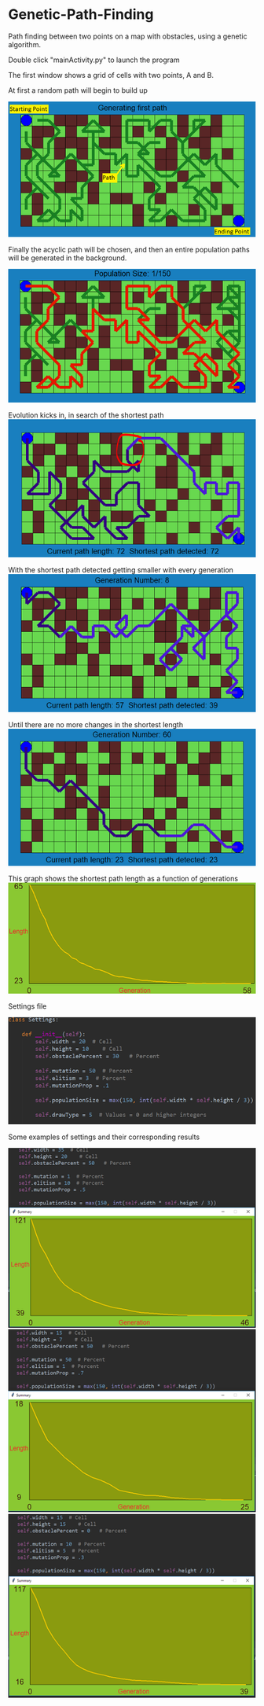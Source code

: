 # Genetic-Path-Finding
Path finding between two points on a map with obstacles, using a genetic algorithm.

Double click "mainActivity.py" to launch the program

The first window shows a grid of cells with two points, A and B.

At first a random path will begin to build up

![](https://github.com/TheRomanOne/Genetic-Path-Finding/blob/master/images/1%20-%20Generating%20first%20path.PNG?raw=true)

Finally the acyclic path will be chosen, and then an entire population paths will be generated in the background.

![](https://github.com/TheRomanOne/Genetic-Path-Finding/blob/master/images/2%20-%20Generating%20population.PNG?raw=true)

Evolution kicks in, in search of the shortest path 
![](https://github.com/TheRomanOne/Genetic-Path-Finding/blob/master/images/3%20-%20Evolution%20mojo.PNG?raw=true)

With the shortest path detected getting smaller with every generation
![](https://github.com/TheRomanOne/Genetic-Path-Finding/blob/master/images/4%20-%20Generating%20more%20paths.PNG?raw=true)

Until there are no more changes in the shortest length
![](https://github.com/TheRomanOne/Genetic-Path-Finding/blob/master/images/5%20-%20Shorter%20paths.PNG?raw=true)

This graph shows the shortest path length as a function of generations
![](https://github.com/TheRomanOne/Genetic-Path-Finding/blob/master/images/6%20-%20Path%20length%20as%20a%20function%20of%20generations.PNG?raw=true)

Settings file

![](https://github.com/TheRomanOne/Genetic-Path-Finding/blob/master/images/7%20-%20Setting%20file.PNG?raw=true)

Some examples of settings and their corresponding results 

![](https://github.com/TheRomanOne/Genetic-Path-Finding/blob/master/images/8%20-%20Example%201.PNG?raw=true)
![](https://github.com/TheRomanOne/Genetic-Path-Finding/blob/master/images/9%20-%20Example%202.PNG?raw=true)
![](https://github.com/TheRomanOne/Genetic-Path-Finding/blob/master/images/10%20-%20Example%203.PNG?raw=true)
